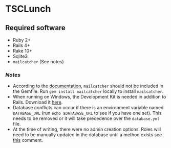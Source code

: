 # TSCLunch

## Required software
* Ruby 2+
* Rails 4+
* Rake 10+
* Sqlite3
* `mailcatcher` (See notes)

### _Notes_
* According to the [documentation](http://mailcatcher.me/), `mailcatcher` should not be included in the Gemfile. Run `gem install mailcatcher` locally to install `mailcatcher`.
* When running on Windows, the Development Kit is needed in addition to Rails. Download it [here](http://rubyinstaller.org/downloads/).
* Database conflicts can occur if there is an environment variable named `DATABASE_URL` (run `echo $DATABASE_URL` to see if you have one set). This needs to be removed or it will take precedence over the `database.yml` file.
* At the time of writing, there were no admin creation options. Roles will need to be manually updated in the database until a method exists see [this](https://github.com/MattyAyOh/TSCLunch/pull/2#issuecomment-95416409) comment.